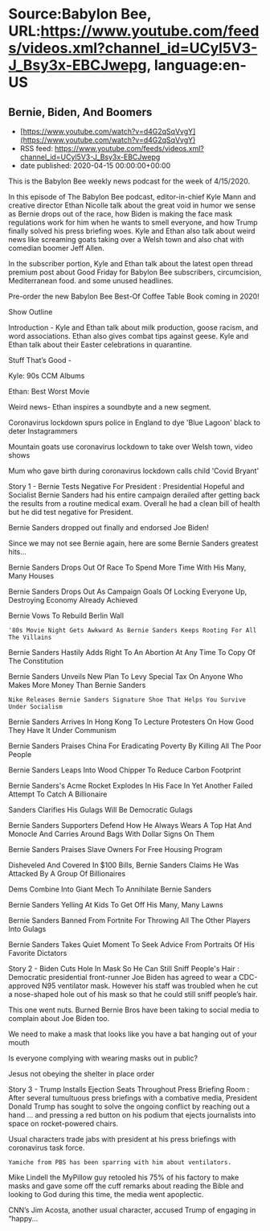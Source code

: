 # Source:Babylon Bee, URL:https://www.youtube.com/feeds/videos.xml?channel_id=UCyl5V3-J_Bsy3x-EBCJwepg, language:en-US

## Bernie, Biden, And Boomers
 - [https://www.youtube.com/watch?v=d4G2qSqVvgY](https://www.youtube.com/watch?v=d4G2qSqVvgY)
 - RSS feed: https://www.youtube.com/feeds/videos.xml?channel_id=UCyl5V3-J_Bsy3x-EBCJwepg
 - date published: 2020-04-15 00:00:00+00:00

This is the Babylon Bee weekly news podcast for the week of 4/15/2020.

 In this episode of The Babylon Bee podcast, editor-in-chief Kyle Mann and creative director Ethan Nicolle talk about the great void in humor we sense as Bernie drops out of the race, how Biden is making the face mask regulations work for him when he wants to smell everyone, and how Trump finally solved his press briefing woes. Kyle and Ethan also talk about weird news like screaming goats taking over a Welsh town and also chat with comedian boomer Jeff Allen.

 In the subscriber portion, Kyle and Ethan talk about the latest open thread premium post about Good Friday for Babylon Bee subscribers, circumcision, Mediterranean food. and some unused headlines.

  Pre-order the new Babylon Bee Best-Of Coffee Table Book coming in 2020!

 Show Outline

 Introduction - Kyle and Ethan talk about milk production, goose racism, and word associations. Ethan also gives combat tips against geese. Kyle and Ethan talk about their Easter celebrations in quarantine.

 Stuff That’s Good - 

 Kyle: 90s CCM Albums

 Ethan: Best Worst Movie

 Weird news-  Ethan inspires a soundbyte and a new segment.

  Coronavirus lockdown spurs police in England to dye 'Blue Lagoon' black to deter Instagrammers

  Mountain goats use coronavirus lockdown to take over Welsh town, video shows

  Mum who gave birth during coronavirus lockdown calls child 'Covid Bryant'

  

 Story 1 - Bernie Tests Negative For President : Presidential Hopeful and Socialist Bernie Sanders had his entire campaign derailed after getting back the results from a routine medical exam. Overall he had a clean bill of health but he did test negative for President.

   Bernie Sanders dropped out finally and endorsed Joe Biden!

   Since we may not see Bernie again, here are some Bernie Sanders greatest hits…

   Bernie Sanders Drops Out Of Race To Spend More Time With His Many, Many Houses

   Bernie Sanders Drops Out As Campaign Goals Of Locking Everyone Up, Destroying Economy Already Achieved

   Bernie Vows To Rebuild Berlin Wall

    '80s Movie Night Gets Awkward As Bernie Sanders Keeps Rooting For All The Villains 

   Bernie Sanders Hastily Adds Right To An Abortion At Any Time To Copy Of The Constitution

   Bernie Sanders Unveils New Plan To Levy Special Tax On Anyone Who Makes More Money Than Bernie Sanders

    Nike Releases Bernie Sanders Signature Shoe That Helps You Survive Under Socialism

   Bernie Sanders Arrives In Hong Kong To Lecture Protesters On How Good They Have It Under Communism

   Bernie Sanders Praises China For Eradicating Poverty By Killing All The Poor People

   Bernie Sanders Leaps Into Wood Chipper To Reduce Carbon Footprint

   Bernie Sanders's Acme Rocket Explodes In His Face In Yet Another Failed Attempt To Catch A Billionaire

   Sanders Clarifies His Gulags Will Be Democratic Gulags

   Bernie Sanders Supporters Defend How He Always Wears A Top Hat And Monocle And Carries Around Bags With Dollar Signs On Them

   Bernie Sanders Praises Slave Owners For Free Housing Program

   Disheveled And Covered In $100 Bills, Bernie Sanders Claims He Was Attacked By A Group Of Billionaires

   Dems Combine Into Giant Mech To Annihilate Bernie Sanders

   Bernie Sanders Yelling At Kids To Get Off His Many, Many Lawns

   Bernie Sanders Banned From Fortnite For Throwing All The Other Players Into Gulags

   Bernie Sanders Takes Quiet Moment To Seek Advice From Portraits Of His Favorite Dictators

      

 Story 2 -  Biden Cuts Hole In Mask So He Can Still Sniff People's Hair : Democratic presidential front-runner Joe Biden has agreed to wear a CDC-approved N95 ventilator mask. However his staff was troubled when he cut a nose-shaped hole out of his mask so that he could still sniff people’s hair.

   This one went nuts.  Burned Bernie Bros have been taking to social media to complain about Joe Biden too.

   We need to make a mask that looks like you have a bat hanging out of your mouth

   Is everyone complying with wearing masks out in public?

   Jesus not obeying the shelter in place order

   Story 3 -  Trump Installs Ejection Seats Throughout Press Briefing Room : After several tumultuous press briefings with a combative media, President Donald Trump has sought to solve the ongoing conflict by reaching out a hand ... and pressing a red button on his podium that ejects journalists into space on rocket-powered chairs. 

   Usual characters trade jabs with president at his press briefings with coronavirus task force. 

    Yamiche from PBS has been sparring with him about ventilators.

   Mike Lindell the MyPillow guy retooled his 75% of his factory to make masks and gave some off the cuff remarks about reading the Bible and looking to God during this time, the media went  apoplectic.

   CNN’s Jim Acosta, another usual character, accused Trump of engaging in “happy...

